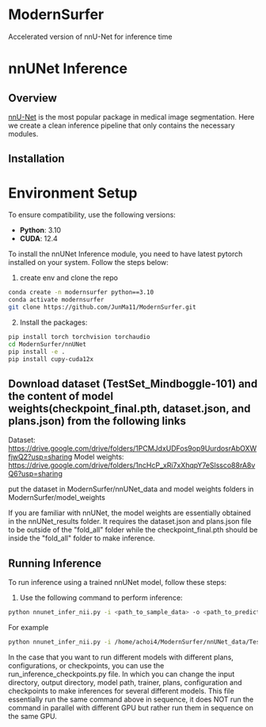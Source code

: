 # ModernSurfer
Accelerated version of nnU-Net for inference time

# nnUNet Inference

## Overview
[nnU-Net](https://github.com/MIC-DKFZ/nnUNet) is the most popular package in medical image segmentation. 
Here we create a clean inference pipeline that only contains the necessary modules. 

## Installation

# Environment Setup

To ensure compatibility, use the following versions:

- **Python**: 3.10  
- **CUDA**: 12.4 

To install the nnUNet Inference module, you need to have latest pytorch installed on your system. Follow the steps below:

1. create env and clone the repo
```bash
conda create -n modernsurfer python==3.10
conda activate modernsurfer
git clone https://github.com/JunMa11/ModernSurfer.git
```

2. Install the packages:
```bash
pip install torch torchvision torchaudio
cd ModernSurfer/nnUNet
pip install -e .
pip install cupy-cuda12x
```
## Download dataset (TestSet_Mindboggle-101) and the content of model weights(checkpoint_final.pth, dataset.json, and plans.json) from the following links
Dataset: https://drive.google.com/drive/folders/1PCMJdxUDFos9op9UurdosrAbOXWfjwQ2?usp=sharing
Model weights: https://drive.google.com/drive/folders/1ncHcP_xRi7xXhqpY7eSlssco88rA8vQ6?usp=sharing

put the dataset in ModernSurfer/nnUNet_data and model weights folders in ModernSurfer/model_weights

If you are familiar with nnUNet, the model weights are essentially obtained in the nnUNet_results folder. 
It requires the dataset.json and plans.json file to be outside of the "fold_all" folder while the checkpoint_final.pth should be inside the "fold_all" folder to make inference.

## Running Inference

To run inference using a trained nnUNet model, follow these steps:

1. Use the following command to perform inference:

```bash
python nnunet_infer_nii.py -i <path_to_sample_data> -o <path_to_predictions> --model_path <path_to_model_weight> --fold <fold_used_for_training> --checkpoint <checkpoint_for_prediction>
```

For example

```bash
python nnunet_infer_nii.py -i /home/achoi4/ModernSurfer/nnUNet_data/TestSet_Mindboggle-101/imagesTs -o ./seg --model_path /home/achoi4/ModernSurfer/model_weights/ --fold all --checkpoint checkpoint_final.pth
```

In the case that you want to run different models with different plans, configurations, or checkpoints, you can use the run_inference_checkpoints.py file.
In which you can change the input directory, output directory, model path, trainer, plans, configuration and checkpoints to make inferences for several different models. 
This file essentially run the same command above in sequence, it does NOT run the command in parallel with different GPU but rather run them in sequence on the same GPU.
